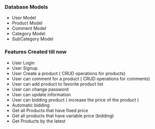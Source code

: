 ### Database Models 
- User Model
- Product Model
- Comment Model
- Category Model
- SubCategory Model

### Features Created till now 

- User Login 
- User Signup 
- User Create a product ( CRUD operations for products)  
- User can comment for a product ( CRUD operations for comments)
- User can add product to favorite product list
- User can change password
- User can update information 
- User can bidding product ( increase the price of the product )
- Automatic bidding 
- Get all Products that have fixed price
- Get all products that have variable price (bidding)
- Get Products by the latest 
